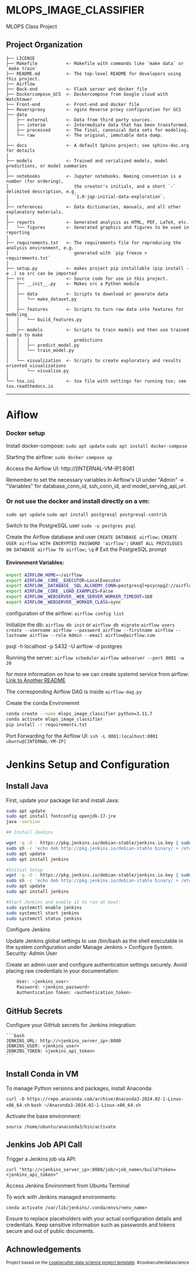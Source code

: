 MLOPS_IMAGE_CLASSIFIER
==============================

MLOPS Class Project

Project Organization
------------

    ├── LICENSE
    ├── Makefile           <- Makefile with commands like `make data` or `make train`
    ├── README.md          <- The top-level README for developers using this project.
    ├── Airflow            
    ├── Back-end           <- Flask server and docker file
    ├── Dockercompose_GCS  <- Dockercompose from Google cloud with Watchtower 
    ├── Front-end          <- Front-end and docker file 
    ├── Reversproxy        <- nginx Reverse proxy configuration for GCS
    ├── data
    │   ├── external       <- Data from third party sources.
    │   ├── interim        <- Intermediate data that has been transformed.
    │   ├── processed      <- The final, canonical data sets for modeling.
    │   └── raw            <- The original, immutable data dump.
    │
    ├── docs               <- A default Sphinx project; see sphinx-doc.org for details
    │
    ├── models             <- Trained and serialized models, model predictions, or model summaries
    │
    ├── notebooks          <- Jupyter notebooks. Naming convention is a number (for ordering),
    │                         the creator's initials, and a short `-` delimited description, e.g.
    │                         `1.0-jqp-initial-data-exploration`.
    │
    ├── references         <- Data dictionaries, manuals, and all other explanatory materials.
    │
    ├── reports            <- Generated analysis as HTML, PDF, LaTeX, etc.
    │   └── figures        <- Generated graphics and figures to be used in reporting
    │
    ├── requirements.txt   <- The requirements file for reproducing the analysis environment, e.g.
    │                         generated with `pip freeze > requirements.txt`
    │
    ├── setup.py           <- makes project pip installable (pip install -e .) so src can be imported
    ├── src                <- Source code for use in this project.
    │   ├── __init__.py    <- Makes src a Python module
    │   │
    │   ├── data           <- Scripts to download or generate data
    │   │   └── make_dataset.py
    │   │
    │   ├── features       <- Scripts to turn raw data into features for modeling
    │   │   └── build_features.py
    │   │
    │   ├── models         <- Scripts to train models and then use trained models to make
    │   │   │                 predictions
    │   │   ├── predict_model.py
    │   │   └── train_model.py
    │   │
    │   └── visualization  <- Scripts to create exploratory and results oriented visualizations
    │       └── visualize.py
    │
    └── tox.ini            <- tox file with settings for running tox; see tox.readthedocs.io


--------




# Aiflow

### Docker setup
Install docker-compose:
`sudo apt update`
`sudo apt install docker-compose`


Starting the airflow:
`sudo docker compose up`

Access the Airflow UI:
http://[INTERNAL-VM-IP]:8081

Remember to set the necessary variables in Airflow's UI under "Admin" -> "Variables" for database_conn_id, ssh_conn_id, and model_serving_api_url.

### Or not use the docker and install directly on a vm:
`sudo apt update`
`sudo apt install postgresql postgresql-contrib`

Switch to the PostgreSQL user
`sudo -u postgres psql`

Create the Airflow database and user
`CREATE DATABASE airflow;`
`CREATE USER airflow WITH ENCRYPTED PASSWORD 'airflow';`
`GRANT ALL PRIVILEGES ON DATABASE airflow TO airflow;`
`\q`  # Exit the PostgreSQL prompt



#### Environment Variables:
```bash
export AIRFLOW_HOME=~/airflow
export AIRFLOW__CORE__EXECUTOR=LocalExecutor
export AIRFLOW__DATABASE__SQL_ALCHEMY_CONN=postgresql+psycopg2://airflow:airflow@localhost/airflow
export AIRFLOW__CORE__LOAD_EXAMPLES=False
export AIRFLOW__WEBSERVER__WEB_SERVER_WORKER_TIMEOUT=160
export AIRFLOW__WEBSERVER__WORKER_CLASS=sync
```


configuration of the airflow:
`airflow config list`


Initialize the db:
`airflow db init` or `airflow db migrate`
`airflow users create --username airflow --password airflow --firstname airflow --lastname airflow --role Admin --email airflow@airflow.com`


psql -h localhost -p 5432 -U airflow -d postgres

Running the server:
`airflow scheduler`
`airflow webserver --port 8081 -w 20`

for more information on how to we can create systemd service from airflow:
[Link to Another README](./Airflow/README.md)

The corresponding Airflow DAG is inside `airflow-dag.py`

Create the conda Environemnt
```bash
conda create --name mlops_image_classifier python=3.11.7
conda activate mlops_image_classifier
pip install -r requirements.txt
```


Port Forwarding for the Airflow UI:
`ssh -L 8081:localhost:8081 ubuntu@[INTERNAL-VM-IP]`



# Jenkins Setup and Configuration

## Install Java
First, update your package list and install Java:
```bash
sudo apt update
sudo apt install fontconfig openjdk-17-jre
java -version

## Install Jenkins

wget -q -O - https://pkg.jenkins.io/debian-stable/jenkins.io.key | sudo apt-key add -
sudo sh -c 'echo deb http://pkg.jenkins.io/debian-stable binary/ > /etc/apt/sources.list.d/jenkins.list'
sudo apt update
sudo apt install jenkins

#Initial Setup
wget -q -O - https://pkg.jenkins.io/debian-stable/jenkins.io.key | sudo apt-key add -
sudo sh -c 'echo deb http://pkg.jenkins.io/debian-stable binary/ > /etc/apt/sources.list.d/jenkins.list'
sudo apt update
sudo apt install jenkins

#Start Jenkins and enable it to run at boot:
sudo systemctl enable jenkins
sudo systemctl start jenkins
sudo systemctl status jenkins

```

Configure Jenkins

Update Jenkins global settings to use /bin/bash as the shell executable in the system configuration under Manage Jenkins > Configure System.
Security: Admin User

Create an admin user and configure authentication settings securely. Avoid placing raw credentials in your documentation:
```bash 
    User: <jenkins_user>
    Password: <jenkins_password>
    Authentication Token: <authentication_token>
```
## GitHub Secrets

Configure your GitHub secrets for Jenkins integration:

    ```bash 
    JENKINS_URL: http://<jenkins_server_ip>:8080
    JENKINS_USER: <jenkins_user>
    JENKINS_TOKEN: <jenkins_api_token> 
    ```

## Install Conda in VM

To manage Python versions and packages, install Anaconda:

`curl -O https://repo.anaconda.com/archive/Anaconda3-2024.02-1-Linux-x86_64.sh`
`bash ~/Anaconda3-2024.02-1-Linux-x86_64.sh`

Activate the base environment:

`source /home/ubuntu/anaconda3/bin/activate`

## Jenkins Job API Call

Trigger a Jenkins job via API:

`curl "http://<jenkins_server_ip>:8080/job/<job_name>/build?token=<jenkins_api_token>"`

Access Jenkins Environment from Ubuntu Terminal

To work with Jenkins managed environments:

`conda activate /var/lib/jenkins/.conda/envs/<env_name>`

Ensure to replace placeholders with your actual configuration details and credentials. Keep sensitive information such as passwords and tokens secure and out of public documents.



## Achnowledgements
<p><small>Project based on the <a target="_blank" href="https://drivendata.github.io/cookiecutter-data-science/">cookiecutter data science project template</a>. #cookiecutterdatascience</small></p>
